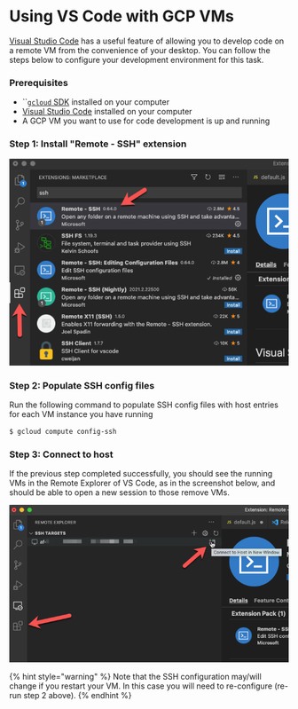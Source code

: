 # Using VS Code with GCP VMs

[Visual Studio Code](https://code.visualstudio.com/) has a useful feature of allowing you to develop code on a remote VM from the convenience of your desktop. You can follow the steps below to configure your development environment for this task.

### Prerequisites

* \`\`[`gcloud` SDK](https://cloud.google.com/sdk/docs/install) installed on your computer
* [Visual Studio Code](https://code.visualstudio.com/) installed on your computer
* A GCP VM you want to use for code development is up and running

### **Step 1: Install "Remote - SSH" extension**

![](../../.gitbook/assets/image%20%2819%29.png)

### **Step 2: Populate SSH config files**

Run the following command to populate SSH config files with host entries for each VM instance you have running

```bash
$ gcloud compute config-ssh
```

### Step 3: Connect to host

If the previous step completed successfully, you should see the running VMs in the Remote Explorer of VS Code, as in the screenshot below, and should be able to open a new session to those remove VMs.

![](../../.gitbook/assets/image%20%2818%29.png)

{% hint style="warning" %}
Note that the SSH configuration may/will change if you restart your VM. In this case you will need to re-configure \(re-run step 2 above\).
{% endhint %}

